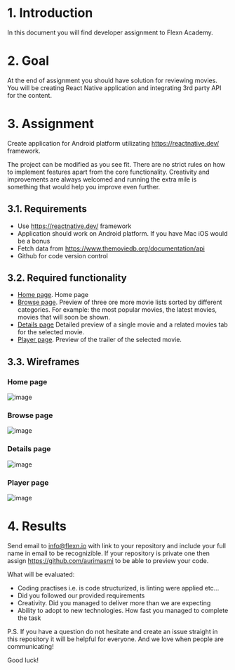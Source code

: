 # 1. Introduction

In this document you will find developer assignment to Flexn Academy. 

# 2. Goal

At the end of assignment you should have solution for reviewing movies. You will be creating React Native application and integrating 3rd party API for the content.

# 3. Assignment

Create application for Android platform utilizating https://reactnative.dev/ framework.

The project can be modified as you see fit. There are no strict rules on how to implement features apart from the core functionality. Creativity and improvements are always welcomed and running the extra mile is something that would help you improve even further.

## 3.1. Requirements

* Use https://reactnative.dev/ framework
* Application should work on Android platform. If you have Mac iOS would be a bonus
* Fetch data from https://www.themoviedb.org/documentation/api
* Github for code version control

## 3.2. Required functionality

* [Home page](#home-page). Home page
* [Browse page](#browse-page). Preview of three ore more movie lists sorted by different categories. For example: the most popular movies, the latest movies, movies that will soon be shown.
* [Details page](#details-page) Detailed preview of a single movie and a related movies tab for the selected movie.
* [Player page](#player-page). Preview of the trailer of the selected movie.

## 3.3. Wireframes

### Home page

![image](https://user-images.githubusercontent.com/47567608/229536844-c33ba44c-a1d2-41fc-9f6c-943c416122d4.png)


### Browse page

![image](https://user-images.githubusercontent.com/47567608/229536989-affa8739-5f4f-459b-b2d9-57c0accaec3f.png)

### Details page

![image](https://user-images.githubusercontent.com/47567608/229537143-0daf128f-0cab-4fec-b9cb-35647b5a316f.png)


### Player page

![image](https://user-images.githubusercontent.com/47567608/229537259-fa4fb374-4e27-42af-859a-841cb01fbddf.png)

# 4. Results

Send email to info@flexn.io with link to your repository and include your full name in email to be recognizible. If your repository is private one then assign https://github.com/aurimasmi to be able to preview your code.

What will be evaluated:
* Coding practises i.e. is code structurized, is linting were applied etc...
* Did you followed our provided requirements
* Creativity. Did you managed to deliver more than we are expecting
* Ability to adopt to new technologies. How fast you managed to complete the task

P.S. If you have a question do not hesitate and create an issue straight in this repository it will be helpful for everyone. And we love when people are communicating!

Good luck!
